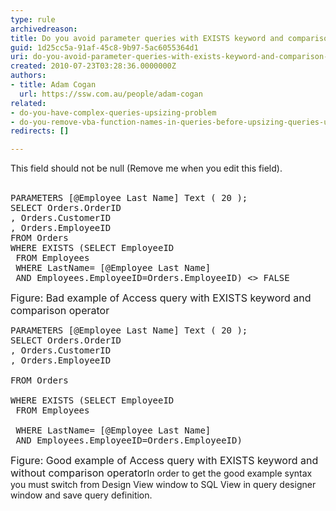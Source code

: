 ```yaml
---
type: rule
archivedreason: 
title: Do you avoid parameter queries with EXISTS keyword and comparison operators (<> or =)(Upsizing Problem)?
guid: 1d25cc5a-91af-45c8-9b97-5ac6055364d1
uri: do-you-avoid-parameter-queries-with-exists-keyword-and-comparison-operators-or-upsizing-problem
created: 2010-07-23T03:28:36.0000000Z
authors:
- title: Adam Cogan
  url: https://ssw.com.au/people/adam-cogan
related:
- do-you-have-complex-queries-upsizing-problem
- do-you-remove-vba-function-names-in-queries-before-upsizing-queries-upsizing-problem
redirects: []

---
```



This field should not be null (Remove me when you edit this field).
<br><excerpt class='endintro'></excerpt><br>

  <pre class="ms-rteCustom-CodeArea">PARAMETERS [@Employee Last Name] Text ( 20 );    
SELECT Orders.OrderID
, Orders.CustomerID
, Orders.EmployeeID
FROM Orders
WHERE EXISTS (SELECT EmployeeID
 FROM Employees 
 WHERE LastName= [@Employee Last Name] 
 AND Employees.EmployeeID=Orders.EmployeeID) &lt;&gt; FALSE</pre>
<font class="ms-rteCustom-FigureBad" size="+0">Figure&#58; Bad example of Access query with EXISTS keyword and comparison operator </font>
<pre class="ms-rteCustom-CodeArea">PARAMETERS [@Employee Last Name] Text ( 20 ); 
SELECT Orders.OrderID
, Orders.CustomerID
, Orders.EmployeeID
<br>FROM Orders
<br>WHERE EXISTS (SELECT EmployeeID 
 FROM Employees
<br> WHERE LastName= [@Employee Last Name] 
 AND Employees.EmployeeID=Orders.EmployeeID)</pre>
<font class="ms-rteCustom-FigureGood" size="+0">Figure&#58; Good example of Access query with EXISTS keyword and without comparison operator</font>In order to get the good example syntax you must switch from Design View window to SQL View in query designer window and save query definition.




